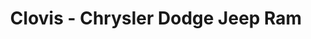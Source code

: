 ---
title: "Clovis - Chrysler Dodge Jeep Ram"
url: /clovis/clovis-chrysler-dodge-jeep-ram/
shop: car
---